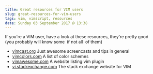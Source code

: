 ```yaml
---
title: Great resources for VIM users 
slug: great-resources-for-vim-users
tags: vim, vimscript, resources
date: Sunday 03 September 2017 @ 13:38
---
```


If you're a VIM user, have a look at these resources, they're pretty good (you
probably will know some ­ if not all ­ of them)

- [vimcast.org](vimcast.org) Just awesome screencasts and tips in general
- [vimcolors.com](vimcolors.com) A list of color schemes
- [vimawesome.com](vimawesome.com) A website listing vim plugin
- [vi.stackexchange.com](vi.stackexchange.com) The stack exchange website for VIM




